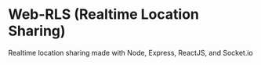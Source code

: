 # Web-RLS (Realtime Location Sharing)
Realtime location sharing made with Node, Express, ReactJS, and Socket.io
